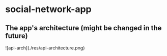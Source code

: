 # social-network-app

<h2>The app's architecture (might be changed in the future)</h2>
![api-arch](./res/api-architecture.png)